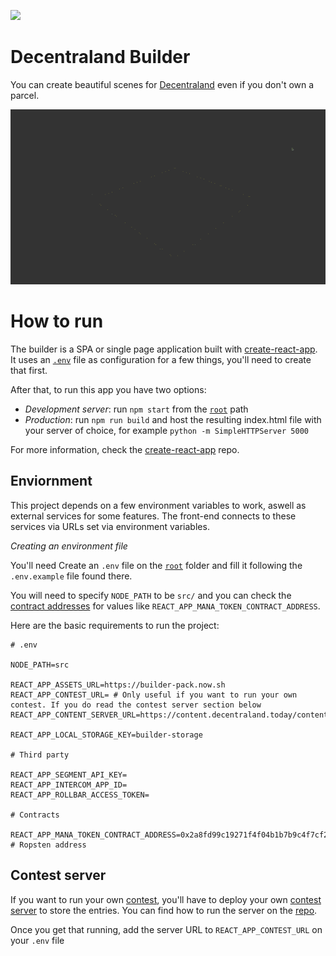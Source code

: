 ![](https://ui.decentraland.org/decentraland_128x128.png)

# Decentraland Builder

You can create beautiful scenes for [Decentraland](https://decentraland.org) even if you don't own a parcel.

![](https://github.com/decentraland/builder/blob/master/public/images/intro.gif)

# How to run

The builder is a SPA or single page application built with [create-react-app](https://github.com/facebook/create-react-app). It uses an [`.env`](#environment) file as configuration for a few things, you'll need to create that first.

After that, to run this app you have two options:

- _Development server_: run `npm start` from the [`root`](https://github.com/decentraland/builder/tree/master) path
- _Production_: run `npm run build` and host the resulting index.html file with your server of choice, for example `python -m SimpleHTTPServer 5000`

For more information, check the [create-react-app](https://github.com/facebook/create-react-app) repo.

## Enviornment

This project depends on a few environment variables to work, aswell as external services for some features.
The front-end connects to these services via URLs set via environment variables.

_Creating an environment file_

You'll need Create an `.env` file on the [`root`](https://github.com/decentraland/builder/tree/master) folder and fill it following the `.env.example` file found there.

You will need to specify `NODE_PATH` to be `src/` and you can check the [contract addresses](https://raw.githubusercontent.com/decentraland/contracts/gh-pages/addresses.json) for values like `REACT_APP_MANA_TOKEN_CONTRACT_ADDRESS`.

Here are the basic requirements to run the project:

```
# .env

NODE_PATH=src

REACT_APP_ASSETS_URL=https://builder-pack.now.sh
REACT_APP_CONTEST_URL= # Only useful if you want to run your own contest. If you do read the contest server section below
REACT_APP_CONTENT_SERVER_URL=https://content.decentraland.today/contents/

REACT_APP_LOCAL_STORAGE_KEY=builder-storage

# Third party

REACT_APP_SEGMENT_API_KEY=
REACT_APP_INTERCOM_APP_ID=
REACT_APP_ROLLBAR_ACCESS_TOKEN=

# Contracts

REACT_APP_MANA_TOKEN_CONTRACT_ADDRESS=0x2a8fd99c19271f4f04b1b7b9c4f7cf264b626edb # Ropsten address
```

## Contest server

If you want to run your own [contest](https://contest.decentraland.org/), you'll have to deploy your own [contest server](https://github.com/decentraland/builder-contest-server) to store the entries. You can find how to run the server on the [repo](https://github.com/decentraland/builder-contest-server).

Once you get that running, add the server URL to `REACT_APP_CONTEST_URL` on your `.env` file
